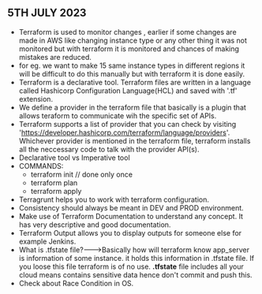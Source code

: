 ## 5TH JULY 2023

- Terraform is used to monitor changes , earlier if some changes are made in AWS like changing instance type or any other thing it was not monitored but with terraform it is monitored and chances of making mistakes are reduced.
- for eg. we want to make 15 same instance types in different regions it will be difficult to do this manually but with terraform it is done easily.
- Terraform is a declarative tool. Terraform files are written in a language called Hashicorp Configuration Language(HCL) and saved with '.tf' extension.
- We define a provider in the terraform file that basically is a plugin that allows teraform to communicate wih the specific set of APIs.
- Terraform supports a list of provider that you can check by visiting 'https://developer.hashicorp.com/terraform/language/providers'. Whichever provider is mentioned in the terraform file, terraform installs all the neccessary code to talk with the provider API(s).
- Declarative tool vs Imperative tool
- COMMANDS:
    - terraform init // done only once
    - terraform plan
    - terraform apply
- Terragrunt helps you to work with terraform configuration.
- Consistency should always be meant in DEV and PROD environment.
- Make use of Terraform Documentation to understand any concept. It has very descriptive and good documentation.
- Terraform Output allows you to display outputs for someone else for example Jenkins.
- What is .tfstate file?--->Basically how will terraform know app_server is information of some instance. it holds this information in .tfstate file. If you loose this file terraform is of no use. **.tfstate** file includes all your cloud means contains sensitive data hence don't commit and push this.
- Check about Race Condition in OS.
